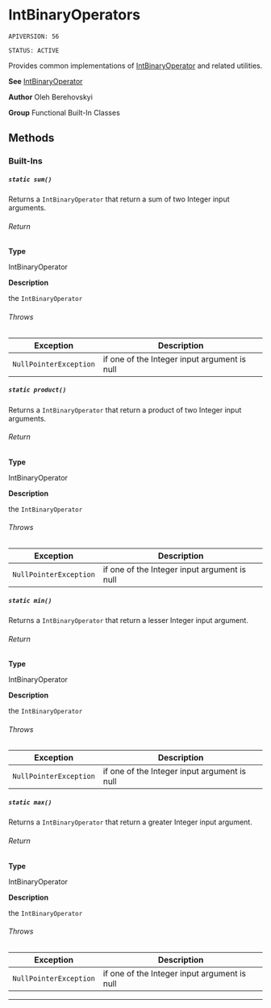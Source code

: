 # IntBinaryOperators

`APIVERSION: 56`

`STATUS: ACTIVE`

Provides common implementations of [IntBinaryOperator](/docs/Functional-Abstract-Classes/IntBinaryOperator.md) and related utilities.


**See** [IntBinaryOperator](/docs/Functional-Abstract-Classes/IntBinaryOperator.md)


**Author** Oleh Berehovskyi


**Group** Functional Built-In Classes

## Methods
### Built-Ins
##### `static sum()`

Returns a `IntBinaryOperator` that return a sum of two Integer input arguments.

###### Return

**Type**

IntBinaryOperator

**Description**

the `IntBinaryOperator`

###### Throws
|Exception|Description|
|---|---|
|`NullPointerException`|if one of the Integer input argument is null|

##### `static product()`

Returns a `IntBinaryOperator` that return a product of two Integer input arguments.

###### Return

**Type**

IntBinaryOperator

**Description**

the `IntBinaryOperator`

###### Throws
|Exception|Description|
|---|---|
|`NullPointerException`|if one of the Integer input argument is null|

##### `static min()`

Returns a `IntBinaryOperator` that return a lesser Integer input argument.

###### Return

**Type**

IntBinaryOperator

**Description**

the `IntBinaryOperator`

###### Throws
|Exception|Description|
|---|---|
|`NullPointerException`|if one of the Integer input argument is null|

##### `static max()`

Returns a `IntBinaryOperator` that return a greater Integer input argument.

###### Return

**Type**

IntBinaryOperator

**Description**

the `IntBinaryOperator`

###### Throws
|Exception|Description|
|---|---|
|`NullPointerException`|if one of the Integer input argument is null|

---
